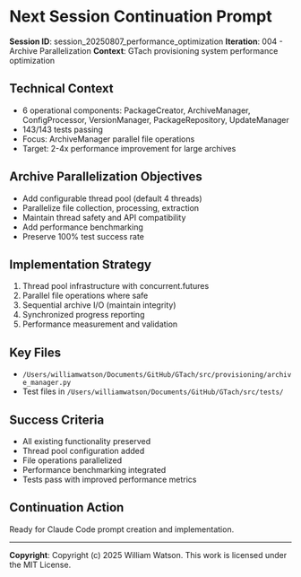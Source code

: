 # Next Session Continuation Prompt

**Session ID**: session_20250807_performance_optimization
**Iteration**: 004 - Archive Parallelization
**Context**: GTach provisioning system performance optimization

## Technical Context
- 6 operational components: PackageCreator, ArchiveManager, ConfigProcessor, VersionManager, PackageRepository, UpdateManager
- 143/143 tests passing
- Focus: ArchiveManager parallel file operations
- Target: 2-4x performance improvement for large archives

## Archive Parallelization Objectives
- Add configurable thread pool (default 4 threads)
- Parallelize file collection, processing, extraction
- Maintain thread safety and API compatibility
- Add performance benchmarking
- Preserve 100% test success rate

## Implementation Strategy
1. Thread pool infrastructure with concurrent.futures
2. Parallel file operations where safe
3. Sequential archive I/O (maintain integrity)
4. Synchronized progress reporting
5. Performance measurement and validation

## Key Files
- `/Users/williamwatson/Documents/GitHub/GTach/src/provisioning/archive_manager.py`
- Test files in `/Users/williamwatson/Documents/GitHub/GTach/src/tests/`

## Success Criteria
- All existing functionality preserved
- Thread pool configuration added
- File operations parallelized
- Performance benchmarking integrated
- Tests pass with improved performance metrics

## Continuation Action
Ready for Claude Code prompt creation and implementation.

---

**Copyright**: Copyright (c) 2025 William Watson. This work is licensed under the MIT License.
